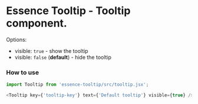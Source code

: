 # Essence Tooltip - Tooltip component.

Options:
- visible: `true` - show the tooltip
- visible: `false` (**default**) - hide the tooltip

### How to use
```js
import Tooltip from 'essence-tooltip/src/tooltip.jsx';

<Tooltip key={'tooltip-key'} text={'Default tooltip'} visible={true} />

```